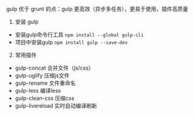 gulp 优于 grunt 的点：gulp 更高效（异步多任务），更易于使用，插件高质量

1. 安装 gulp

* 安装gulp命令行工具 `npm install --global gulp-cli`
* 项目中安装gulp `npm install gulp --save-dev`

2. 常用插件

* gulp-concat 合并文件（js/css）
* gulp-uglify 压缩js文件
* gulp-rename 文件重命名
* gulp-less 编译less
* gulp-clean-css 压缩css
* gulp-livereload 实时自动编译刷新